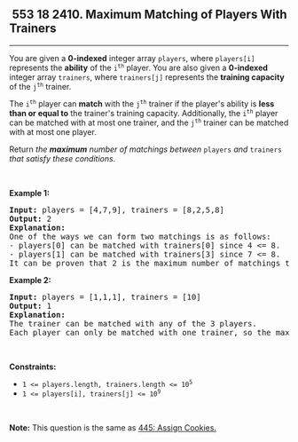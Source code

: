 <h2> 553 18
2410. Maximum Matching of Players With Trainers</h2><hr><div><p>You are given a <strong>0-indexed</strong> integer array <code>players</code>, where <code>players[i]</code> represents the <strong>ability</strong> of the <code>i<sup>th</sup></code> player. You are also given a <strong>0-indexed</strong> integer array <code>trainers</code>, where <code>trainers[j]</code> represents the <strong>training capacity </strong>of the <code>j<sup>th</sup></code> trainer.</p>

<p>The <code>i<sup>th</sup></code> player can <strong>match</strong> with the <code>j<sup>th</sup></code> trainer if the player's ability is <strong>less than or equal to</strong> the trainer's training capacity. Additionally, the <code>i<sup>th</sup></code> player can be matched with at most one trainer, and the <code>j<sup>th</sup></code> trainer can be matched with at most one player.</p>

<p>Return <em>the <strong>maximum</strong> number of matchings between </em><code>players</code><em> and </em><code>trainers</code><em> that satisfy these conditions.</em></p>

<p>&nbsp;</p>
<p><strong class="example">Example 1:</strong></p>

<pre><strong>Input:</strong> players = [4,7,9], trainers = [8,2,5,8]
<strong>Output:</strong> 2
<strong>Explanation:</strong>
One of the ways we can form two matchings is as follows:
- players[0] can be matched with trainers[0] since 4 &lt;= 8.
- players[1] can be matched with trainers[3] since 7 &lt;= 8.
It can be proven that 2 is the maximum number of matchings that can be formed.
</pre>

<p><strong class="example">Example 2:</strong></p>

<pre><strong>Input:</strong> players = [1,1,1], trainers = [10]
<strong>Output:</strong> 1
<strong>Explanation:</strong>
The trainer can be matched with any of the 3 players.
Each player can only be matched with one trainer, so the maximum answer is 1.
</pre>

<p>&nbsp;</p>
<p><strong>Constraints:</strong></p>

<ul>
	<li><code>1 &lt;= players.length, trainers.length &lt;= 10<sup>5</sup></code></li>
	<li><code>1 &lt;= players[i], trainers[j] &lt;= 10<sup>9</sup></code></li>
</ul>

<p>&nbsp;</p>
<p><strong>Note:</strong> This question is the same as <a href="https://leetcode.com/problems/assign-cookies/description/" target="_blank"> 445: Assign Cookies.</a></p>
</div>
